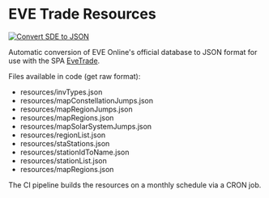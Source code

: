 # EVE Trade Resources

[![Convert SDE to JSON](https://github.com/awhipp/evetrade_resources/actions/workflows/download.yml/badge.svg)](https://github.com/awhipp/evetrade_resources/actions/workflows/download.yml)

Automatic conversion of EVE Online's official database to JSON format for use with the SPA [EveTrade](https://github.com/awhipp/evetrade).

Files available in code (get raw format):

* resources/invTypes.json
* resources/mapConstellationJumps.json
* resources/mapRegionJumps.json
* resources/mapRegions.json
* resources/mapSolarSystemJumps.json
* resources/regionList.json
* resources/staStations.json
* resources/stationIdToName.json
* resources/stationList.json
* resources/mapRegions.json

The CI pipeline builds the resources on a monthly schedule via a CRON job.
